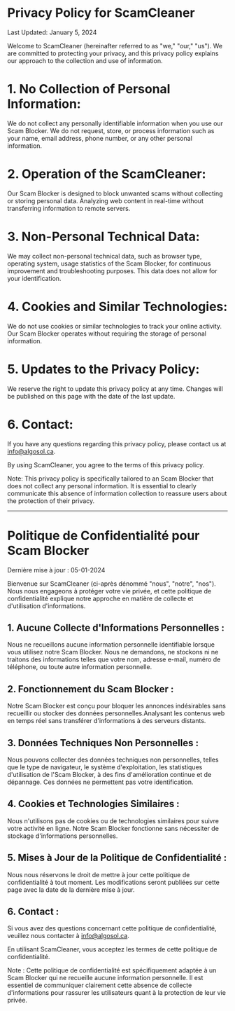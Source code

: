 # Privacy Policy for ScamCleaner

Last Updated: January 5, 2024

Welcome to ScamCleaner (hereinafter referred to as "we," "our," "us"). We are committed to protecting your privacy, and this privacy policy explains our approach to the collection and use of information.

# 1. No Collection of Personal Information:

We do not collect any personally identifiable information when you use our Scam Blocker. We do not request, store, or process information such as your name, email address, phone number, or any other personal information.

# 2. Operation of the ScamCleaner:

Our Scam Blocker is designed to block unwanted scams without collecting or storing personal data. Analyzing web content in real-time without transferring information to remote servers.

# 3. Non-Personal Technical Data:

We may collect non-personal technical data, such as browser type, operating system, usage statistics of the Scam Blocker, for continuous improvement and troubleshooting purposes. This data does not allow for your identification.

# 4. Cookies and Similar Technologies:

We do not use cookies or similar technologies to track your online activity. Our Scam Blocker operates without requiring the storage of personal information.

# 5. Updates to the Privacy Policy:

We reserve the right to update this privacy policy at any time. Changes will be published on this page with the date of the last update.

# 6. Contact:

If you have any questions regarding this privacy policy, please contact us at info@algosol.ca.

By using ScamCleaner, you agree to the terms of this privacy policy.

Note: This privacy policy is specifically tailored to an Scam Blocker that does not collect any personal information. It is essential to clearly communicate this absence of information collection to reassure users about the protection of their privacy.

---

# Politique de Confidentialité pour Scam Blocker

Dernière mise à jour : 05-01-2024

Bienvenue sur ScamCleaner (ci-après dénommé "nous", "notre", "nos"). Nous nous engageons à protéger votre vie privée, et cette politique de confidentialité explique notre approche en matière de collecte et d'utilisation d'informations.

## 1. Aucune Collecte d'Informations Personnelles :

Nous ne recueillons aucune information personnelle identifiable lorsque vous utilisez notre Scam Blocker. Nous ne demandons, ne stockons ni ne traitons des informations telles que votre nom, adresse e-mail, numéro de téléphone, ou toute autre information personnelle.

## 2. Fonctionnement du Scam Blocker :

Notre Scam Blocker est conçu pour bloquer les annonces indésirables sans recueillir ou stocker des données personnelles.Analysant les contenus web en temps réel sans transférer d'informations à des serveurs distants.

## 3. Données Techniques Non Personnelles :

Nous pouvons collecter des données techniques non personnelles, telles que le type de navigateur, le système d'exploitation, les statistiques d'utilisation de l'Scam Blocker, à des fins d'amélioration continue et de dépannage. Ces données ne permettent pas votre identification.

## 4. Cookies et Technologies Similaires :

Nous n'utilisons pas de cookies ou de technologies similaires pour suivre votre activité en ligne. Notre Scam Blocker fonctionne sans nécessiter de stockage d'informations personnelles.

## 5. Mises à Jour de la Politique de Confidentialité :

Nous nous réservons le droit de mettre à jour cette politique de confidentialité à tout moment. Les modifications seront publiées sur cette page avec la date de la dernière mise à jour.

## 6. Contact :

Si vous avez des questions concernant cette politique de confidentialité, veuillez nous contacter à info@algosol.ca.

En utilisant ScamCleaner, vous acceptez les termes de cette politique de confidentialité.

Note : Cette politique de confidentialité est spécifiquement adaptée à un Scam Blocker qui ne recueille aucune information personnelle. Il est essentiel de communiquer clairement cette absence de collecte d'informations pour rassurer les utilisateurs quant à la protection de leur vie privée.
